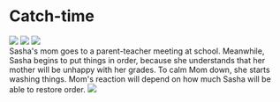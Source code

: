 # Catch-time
 

<div>
  <img src="https://img.itch.zone/aW1nLzg1ODcxMzkucG5n/original/pKqD9Q.png"/>
  <img src="https://img.itch.zone/aW1nLzg1ODcxMzkucG5n/original/pKqD9Q.png"/>
  <img src="https://img.itch.zone/aW1nLzg1ODcxMzkucG5n/original/pKqD9Q.png"/>
</div>
Sasha's mom goes to a parent-teacher meeting at school.  Meanwhile, Sasha begins to put things in order, because she understands that her mother will be unhappy with her grades. To calm Mom down, she starts washing things. Mom's reaction will depend on how much Sasha will be able to restore order.

<img src="https://img.itch.zone/aW1nLzg1ODY0MDgucG5n/original/drwDJr.png"/>

